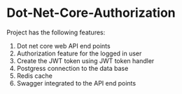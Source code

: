 # Dot-Net-Core-Authorization

Project has the following features:
1. Dot net core web API end points
2. Authorization feature for the logged in user
3. Create the JWT token using JWT token handler
4. Postgress connection to the data base
5. Redis cache
6. Swagger integrated to the API end points
